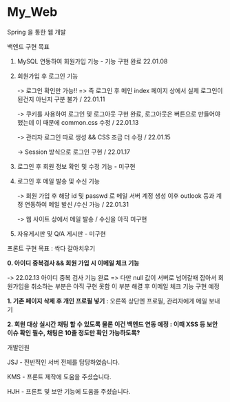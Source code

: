 # My_Web
Spring 을 통한 웹 개발

백엔드 구현 목표
1. MySQL 연동하여 회원가입 기능 - 기능 구현 완료 22.01.08

2. 회원가입 후 로그인 기능

   -> 로그인 확인만 가능!! => 즉 로그인 후 메인 index 페이지 상에서 실제 로그인이 된건지 아닌지 구분 불가 / 22.01.11

   -> 쿠키를 사용하여 로그인 및 로그아웃 구현 완료, 로그아웃은 버튼으로 만들어야 했는데 이 때문에 common.css 수정 / 22.01.13

   -> 관리자 로그인 따로 생성 && CSS 조금 더 수정 / 22.01.15

   -> Session 방식으로 로그인 구현 / 22.01.17

3. 로그인 후 회원 정보 확인 및 수정 기능 - 미구현


4. 로그인 후 메일 발송 및 수신 기능

   -> 회원 가입 후 해당 id 및 passwd 로 메일 서버 계정 생성 이후 outlook 등과 계정 연동하여 메일 발신 /수신 가능 / 22.01.31

   -> 웹 사이트 상에서 메일 발송 / 수신을 아직 미구현

6. 자유게시판 및 Q/A 게시판 - 미구현

프론트 구현 목표 : 싹다 갈아치우기

**0. 아이디 중복검사 && 회원 가입 시 이메일 체크 기능**
   
   -> 22.02.13 아이디 중복 검사 기능 완료 => 다만 null 값이 서버로 넘어갈때 잡아서 회원가입을 취소하는 부분은 아직 구현 못함
      이 부분 해결 후 이메일 체크 기능 구현 예정

**1. 기존 페이지 삭제 후 개인 프로필 넣기** : 오른쪽 상단엔 프로필, 관리자에게 메일 보내기

**2. 회원 대상 실시간 채팅 할 수 있도록 물론 이건 백엔드 연동 예정 : 이때 XSS 등 보안 이슈 확인 필수, 채팅은 10줄 정도만 확인 가능하도록?**



개발인원

JSJ - 전반적인 서버 전체를 담당하였습니다.

KMS - 프론트 제작에 도움을 주셨습니다.

HJH - 프론트 및 보안 기능에 도움을 주셨습니다.
